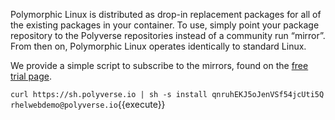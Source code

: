 Polymorphic Linux is distributed as drop-in replacement packages for all of the existing packages in your container. To use, simply point your package repository to the Polyverse repositories instead of a community run “mirror”. From then on, Polymorphic Linux operates identically to standard Linux.


We provide a simple script to subscribe to the mirrors, found on the
[free trial page](https://polyverse.io/polymorphic-linux-installation-guide/).

`curl https://sh.polyverse.io | sh -s install qnruhEKJ5oJenVSf54jcUti5Q rhelwebdemo@polyverse.io`{{execute}}
